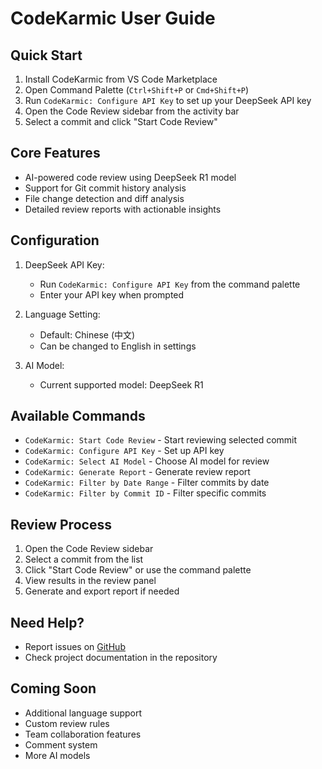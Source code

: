 # CodeKarmic User Guide

## Quick Start

1. Install CodeKarmic from VS Code Marketplace
2. Open Command Palette (`Ctrl+Shift+P` or `Cmd+Shift+P`)
3. Run `CodeKarmic: Configure API Key` to set up your DeepSeek API key
4. Open the Code Review sidebar from the activity bar
5. Select a commit and click "Start Code Review"

## Core Features

- AI-powered code review using DeepSeek R1 model
- Support for Git commit history analysis
- File change detection and diff analysis
- Detailed review reports with actionable insights

## Configuration

1. DeepSeek API Key:
   - Run `CodeKarmic: Configure API Key` from the command palette
   - Enter your API key when prompted

2. Language Setting:
   - Default: Chinese (中文)
   - Can be changed to English in settings

3. AI Model:
   - Current supported model: DeepSeek R1

## Available Commands

- `CodeKarmic: Start Code Review` - Start reviewing selected commit
- `CodeKarmic: Configure API Key` - Set up API key
- `CodeKarmic: Select AI Model` - Choose AI model for review
- `CodeKarmic: Generate Report` - Generate review report
- `CodeKarmic: Filter by Date Range` - Filter commits by date
- `CodeKarmic: Filter by Commit ID` - Filter specific commits

## Review Process

1. Open the Code Review sidebar
2. Select a commit from the list
3. Click "Start Code Review" or use the command palette
4. View results in the review panel
5. Generate and export report if needed

## Need Help?

- Report issues on [GitHub](https://github.com/nesnilnehc/CodeKarmic/issues)
- Check project documentation in the repository

## Coming Soon

- Additional language support
- Custom review rules
- Team collaboration features
- Comment system
- More AI models
